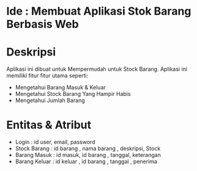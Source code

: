 # Ide : Membuat Aplikasi Stok Barang  Berbasis Web

# Deskripsi

Aplikasi ini dibuat untuk Mempermudah untuk Stock Barang. Aplikasi ini memiliki fitur fitur utama seperti:

- Mengetahui Barang Masuk & Keluar 
- Mengetahui Stock Barang Yang Hampir Habis
- Mengetahui Jumlah Barang 

<cr>

# Entitas & Atribut

- Login : id user, email, password
- Stock Barang : id barang , nama barang , deskripsi, Stock
- Barang Masuk : id masuk, id barang , tanggal, keterangan
- Barang Keluar : id keluar , id barang , tanggal , penerima